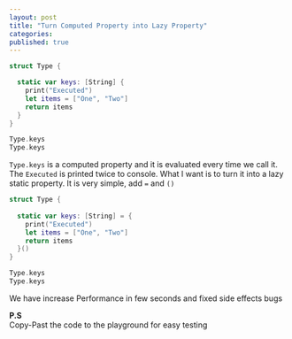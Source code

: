 ```yaml
---
layout: post
title: "Turn Computed Property into Lazy Property"
categories:
published: true
---
```


```swift  
struct Type {

  static var keys: [String] {
    print("Executed")
    let items = ["One", "Two"]
    return items
  }
}

Type.keys
Type.keys
```


`Type.keys` is a computed property and it is evaluated every time we call it. The `Executed` is printed twice to console. What I want is to turn it into a lazy static property.  It is very simple, add `=` and `()`  

```Swift
struct Type {
  
  static var keys: [String] = {
    print("Executed")
    let items = ["One", "Two"]
    return items
  }()
}

Type.keys
Type.keys

```

We have increase Performance in few seconds and fixed side effects bugs


**P.S**  
Copy-Past the code to the playground for easy testing